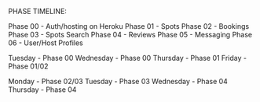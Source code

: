 PHASE TIMELINE:

Phase 00 - Auth/hosting on Heroku
Phase 01 - Spots
Phase 02 - Bookings
Phase 03 - Spots Search
Phase 04 - Reviews
Phase 05 - Messaging
Phase 06 - User/Host Profiles

Tuesday - Phase 00
Wednesday - Phase 00
Thursday - Phase 01
Friday - Phase 01/02

Monday - Phase 02/03
Tuesday - Phase 03
Wednesday - Phase 04
Thursday - Phase 04
